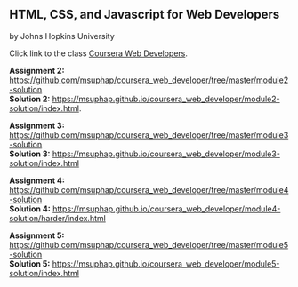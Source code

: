## HTML, CSS, and Javascript for Web Developers
by Johns Hopkins University

Click link to the class [Coursera Web Developers](https://www.coursera.org/learn/html-css-javascript-for-web-developers/home/welcome).

<strong>Assignment 2:</strong> https://github.com/msuphap/coursera_web_developer/tree/master/module2-solution <br>
<strong>Solution 2:</strong> https://msuphap.github.io/coursera_web_developer/module2-solution/index.html.

<strong>Assignment 3:</strong> https://github.com/msuphap/coursera_web_developer/tree/master/module3-solution <br>
<strong>Solution 3:</strong> https://msuphap.github.io/coursera_web_developer/module3-solution/index.html

<strong>Assignment 4:</strong> https://github.com/msuphap/coursera_web_developer/tree/master/module4-solution <br>
<strong>Solution 4:</strong> https://msuphap.github.io/coursera_web_developer/module4-solution/harder/index.html

<strong>Assignment 5:</strong> https://github.com/msuphap/coursera_web_developer/tree/master/module5-solution <br>
<strong>Solution 5:</strong> https://msuphap.github.io/coursera_web_developer/module5-solution/index.html
